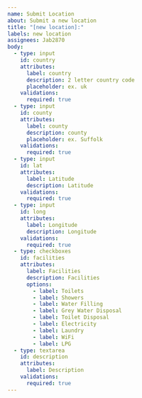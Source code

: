 ```yaml
---
name: Submit Location
about: Submit a new location
title: "[new location]:"
labels: new location
assignees: Jab2870
body:
  - type: input
    id: country
    attributes:
      label: country
      description: 2 letter country code
      placeholder: ex. uk
    validations:
      required: true
  - type: input
    id: county
    attributes:
      label: county
      description: county
      placeholder: ex. Suffolk
    validations:
      required: true
  - type: input
    id: lat
    attributes:
      label: Latitude
      description: Latitude
    validations:
      required: true
  - type: input
    id: long
    attributes:
      label: Longitude
      description: Longitude
    validations:
      required: true
  - type: checkboxes
    id: facilities
    attributes:
      label: Facilities
      description: Facilities
      options:
        - label: Toilets
        - label: Showers
        - label: Water Filling
        - label: Grey Water Disposal
        - label: Toilet Disposal
        - label: Electricity
        - label: Laundry
        - label: WiFi
        - label: LPG
  - type: textarea
    id: description
    attributes:
      label: Description
    validations:
      required: true
---
```



